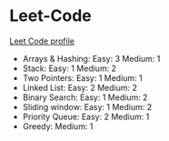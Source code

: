 # Leet-Code

<a href=https://leetcode.com/PavleProd/>Leet Code profile</a> 
<br/>
* Arrays & Hashing:
Easy: 3
Medium: 1
* Stack:
Easy: 1
Medium: 2
* Two Pointers:
Easy: 1
Medium: 1
* Linked List:
Easy: 2
Medium: 2
* Binary Search:
Easy: 1
Medium: 2
* Sliding window:
Easy: 1
Medium: 2
* Priority Queue:
Easy: 2
Medium: 1
* Greedy:
Medium: 1
